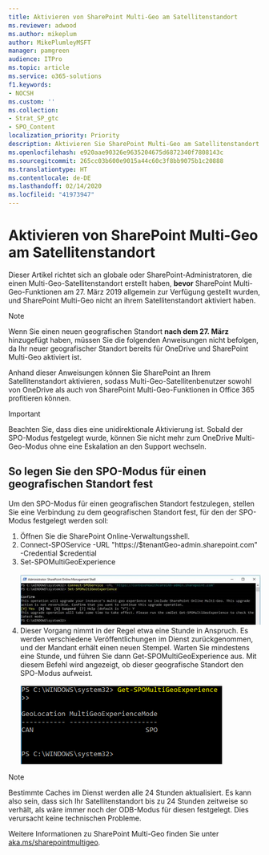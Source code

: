 ```yaml
---
title: Aktivieren von SharePoint Multi-Geo am Satellitenstandort
ms.reviewer: adwood
ms.author: mikeplum
author: MikePlumleyMSFT
manager: pamgreen
audience: ITPro
ms.topic: article
ms.service: o365-solutions
f1.keywords:
- NOCSH
ms.custom: ''
ms.collection:
- Strat_SP_gtc
- SPO_Content
localization_priority: Priority
description: Aktivieren Sie SharePoint Multi-Geo am Satellitenstandort.
ms.openlocfilehash: e920aae90326e9635204675d6872340f7808143c
ms.sourcegitcommit: 265cc03b600e9015a44c60c3f8bb9075b1c20888
ms.translationtype: HT
ms.contentlocale: de-DE
ms.lasthandoff: 02/14/2020
ms.locfileid: "41973947"
---
```

# <a name="enabling-sharepoint-multi-geo-in-your-satellite-geo-location"></a>Aktivieren von SharePoint Multi-Geo am Satellitenstandort

Dieser Artikel richtet sich an globale oder SharePoint-Administratoren, die einen Multi-Geo-Satellitenstandort erstellt haben, **bevor** SharePoint Multi-Geo-Funktionen am 27. März 2019 allgemein zur Verfügung gestellt wurden, und SharePoint Multi-Geo nicht an ihrem Satellitenstandort aktiviert haben. 

>[!Note]
>Wenn Sie einen neuen geografischen Standort **nach dem 27. März** hinzugefügt haben, müssen Sie die folgenden Anweisungen nicht befolgen, da Ihr neuer geografischer Standort bereits für OneDrive und SharePoint Multi-Geo aktiviert ist.

Anhand dieser Anweisungen können Sie SharePoint an Ihrem Satellitenstandort aktivieren, sodass Multi-Geo-Satellitenbenutzer sowohl von OneDrive als auch von SharePoint Multi-Geo-Funktionen in Office 365 profitieren können. 

>[!IMPORTANT]
>Beachten Sie, dass dies eine unidirektionale Aktivierung ist. Sobald der SPO-Modus festgelegt wurde, können Sie nicht mehr zum OneDrive Multi-Geo-Modus ohne eine Eskalation an den Support wechseln. 

## <a name="to-set-a-geo-location-into-spo-mode"></a>So legen Sie den SPO-Modus für einen geografischen Standort fest

Um den SPO-Modus für einen geografischen Standort festzulegen, stellen Sie eine Verbindung zu dem geografischen Standort fest, für den der SPO-Modus festgelegt werden soll:

1.  Öffnen Sie die SharePoint Online-Verwaltungsshell. 
2.  Connect-SPOService -URL "https://$tenantGeo-admin.sharepoint.com" -Credential $credential
3.  Set-SPOMultiGeoExperience</br></br>
![Set-SPOMultiGeoExperience](media/Set-SPO-MultiGeo.jpg)
4.  Dieser Vorgang nimmt in der Regel etwa eine Stunde in Anspruch. Es werden verschiedene Veröffentlichungen im Dienst zurückgenommen, und der Mandant erhält einen neuen Stempel. Warten Sie mindestens eine Stunde, und führen Sie dann Get-SPOMultiGeoExperience aus.  Mit diesem Befehl wird angezeigt, ob dieser geografische Standort den SPO-Modus aufweist.</br></br>
![Set-SPOMultiGeoExperience](media/Get-SPO-MultiGeo.jpg)

 
 
 
>[!Note]
>Bestimmte Caches im Dienst werden alle 24 Stunden aktualisiert. Es kann also sein, dass sich Ihr Satellitenstandort bis zu 24 Stunden zeitweise so verhält, als wäre immer noch der ODB-Modus für diesen festgelegt. Dies verursacht keine technischen Probleme. 
 
Weitere Informationen zu SharePoint Multi-Geo finden Sie unter [aka.ms/sharepointmultigeo](https://docs.microsoft.com/office365/enterprise/multi-geo-capabilities-in-onedrive-and-sharepoint-online-in-office-365).


